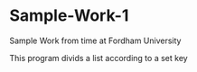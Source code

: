 # Sample-Work-1
Sample Work from time at Fordham University

This program divids a list according to a set key
